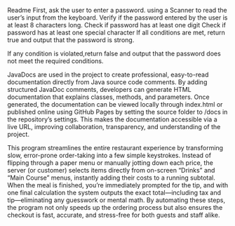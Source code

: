 Readme
First, ask the user to enter a password.
using a Scanner to read the user’s input from the keyboard.
Verify if the password entered by the user is at least 8 characters long.
Check if password has at least one digit
Check if password has at least one special character
If all conditions are met, return true and output that the password is strong.

If any condition is violated,return false and output that the password does not meet the required conditions.






JavaDocs are used in the project to create professional, easy-to-read documentation directly from Java source code comments. By adding structured JavaDoc comments, developers can generate HTML documentation that explains classes, methods, and parameters. Once generated, the documentation can be viewed locally through index.html or published online using GitHub Pages by setting the source folder to /docs in the repository’s settings. This makes the documentation accessible via a live URL, improving collaboration, transparency, and understanding of the project.





This program streamlines the entire restaurant experience by transforming slow, error-prone order-taking into a few simple keystrokes. Instead of flipping through a paper menu or manually jotting down each price, the server (or customer) selects items directly from on-screen “Drinks” and “Main Course” menus, instantly adding their costs to a running subtotal. When the meal is finished, you’re immediately prompted for the tip, and with one final calculation the system outputs the exact total—including tax and tip—eliminating any guesswork or mental math. By automating these steps, the program not only speeds up the ordering process but also ensures the checkout is fast, accurate, and stress-free for both guests and staff alike.
